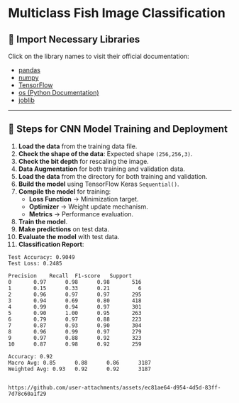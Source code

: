 
# Multiclass Fish Image Classification

## 📌 Import Necessary Libraries
Click on the library names to visit their official documentation:

- [pandas](https://pandas.pydata.org)
- [numpy](https://numpy.org)
- [TensorFlow](https://www.tensorflow.org)
- [os (Python Documentation)](https://docs.python.org/3/library/os.html)
- [joblib](https://joblib.readthedocs.io)

---

## 🚀 Steps for CNN Model Training and Deployment
1. **Load the data** from the training data file.
2. **Check the shape of the data**: Expected shape `(256,256,3)`.
3. **Check the bit depth** for rescaling the image.
4. **Data Augmentation** for both training and validation data.
5. **Load the data** from the directory for both training and validation.
6. **Build the model** using TensorFlow Keras `Sequential()`.
7. **Compile the model** for training:
   - **Loss Function** → Minimization target.
   - **Optimizer** → Weight update mechanism.
   - **Metrics** → Performance evaluation.
8. **Train the model**.
9. **Make predictions** on test data.
10. **Evaluate the model** with test data.
11. **Classification Report**:

```plaintext
Test Accuracy: 0.9049
Test Loss: 0.2485

Precision    Recall  F1-score   Support
0       0.97      0.98      0.98       516
1       0.15      0.33      0.21         6
2       0.96      0.97      0.97       295
3       0.94      0.69      0.80       418
4       0.99      0.94      0.97       301
5       0.90      1.00      0.95       263
6       0.79      0.97      0.88       223
7       0.87      0.93      0.90       304
8       0.96      0.99      0.97       279
9       0.97      0.88      0.92       323
10      0.87      0.98      0.92       259

Accuracy: 0.92
Macro Avg: 0.85      0.88      0.86      3187
Weighted Avg: 0.93   0.92      0.92      3187


https://github.com/user-attachments/assets/ec81ae64-d954-4d5d-83ff-7d78c60a1f29


